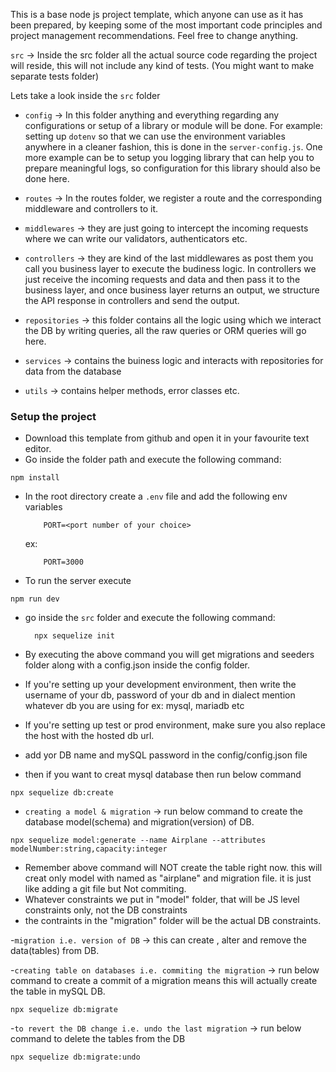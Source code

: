 This is a base node js project template, which anyone can use as it has been prepared, by keeping some of the most important code principles and project management recommendations. Feel free to change anything. 


`src` -> Inside the src folder all the actual source code regarding the project will reside, this will not include any kind of tests. (You might want to make separate tests folder)

Lets take a look inside the `src` folder

 - `config` -> In this folder anything and everything regarding any configurations or setup of a library or module will be done. For example: setting up `dotenv` so that we can use the environment variables anywhere in a cleaner fashion, this is done in the `server-config.js`. One more example can be to setup you logging library that can help you to prepare meaningful logs, so configuration for this library should also be done here. 

 - `routes` -> In the routes folder, we register a route and the corresponding middleware and controllers to it. 

 - `middlewares` -> they are just going to intercept the incoming requests where we can write our validators, authenticators etc. 

 - `controllers` -> they are kind of the last middlewares as post them you call you business layer to execute the budiness logic. In controllers we just receive the incoming requests and data and then pass it to the business layer, and once business layer returns an output, we structure the API response in controllers and send the output. 

 - `repositories` -> this folder contains all the logic using which we interact the DB by writing queries, all the raw queries or ORM queries will go here.

 - `services` -> contains the buiness logic and interacts with repositories for data from the database

 - `utils` -> contains helper methods, error classes etc.

### Setup the project

 - Download this template from github and open it in your favourite text editor. 
 - Go inside the folder path and execute the following command:
  ```
  npm install
  ```
 - In the root directory create a `.env` file and add the following env variables
    ```
        PORT=<port number of your choice>
    ```
    ex: 
    ```
        PORT=3000
    ```
- To run the server execute
 ```
 npm run dev
 ```
 - go inside the `src` folder and execute the following command:
    ```
      npx sequelize init
    ```
 - By executing the above command you will get migrations and seeders folder along with a config.json inside the config folder. 
 - If you're setting up your development environment, then write the username of your db, password of your db and in dialect mention whatever db you are using for ex: mysql, mariadb etc
 - If you're setting up test or prod environment, make sure you also replace the host with the hosted db url.

- add yor DB name and mySQL password in the config/config.json file

 - then if you want to creat mysql database then run below command
```
npx sequelize db:create
```

- `creating a model & migration` -> run below command to create the database model(schema) and migration(version) of DB.
```
npx sequelize model:generate --name Airplane --attributes modelNumber:string,capacity:integer
```
- Remember above command will NOT create the table right now. this will creat only model with named as "airplane" and migration file. it is just like adding a git file but Not commiting.
- Whatever constraints we put in "model" folder, that will be JS level constraints only, not the DB constraints
- the contraints in the "migration" folder will be the actual DB constraints.

-`migration i.e. version of DB` -> this can create , alter and remove the data(tables) from DB.

-`creating table on databases i.e. commiting the migration` -> run below command to create a commit of a migration means this will actually create the table in mySQL DB.
```
npx sequelize db:migrate
```

-`to revert the DB change i.e. undo the last migration` -> run below command to delete the tables from the DB
```
npx sequelize db:migrate:undo
```
